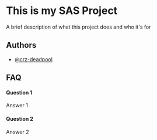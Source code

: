 
# This is my SAS Project

A brief description of what this project does and who it's for


## Authors

- [@crz-deadpool](https://github.com/crz-deadpool)




## FAQ

#### Question 1

Answer 1

#### Question 2

Answer 2

